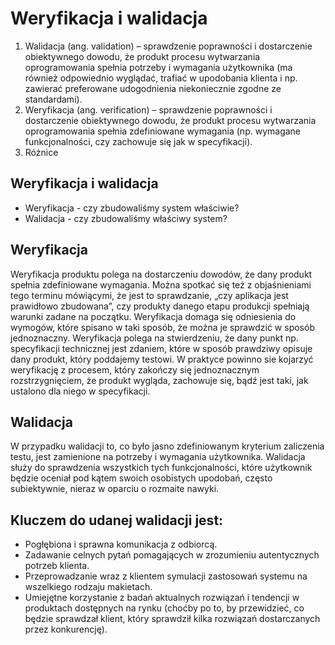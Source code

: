 # Weryfikacja i  walidacja
1.	Walidacja (ang. validation) –  sprawdzenie poprawności i dostarczenie obiektywnego dowodu, że produkt procesu wytwarzania oprogramowania spełnia potrzeby i wymagania użytkownika (ma również odpowiednio wyglądać, trafiać w upodobania klienta i np. zawierać preferowane udogodnienia niekoniecznie zgodne ze standardami). 
2.	Weryfikacja (ang. verification) –  sprawdzenie poprawności i dostarczenie obiektywnego dowodu, że produkt procesu wytwarzania oprogramowania spełnia zdefiniowane wymagania (np. wymagane funkcjonalności, czy zachowuje się jak w specyfikacji).
3.	Różnice
## Weryfikacja i walidacja
  -	Weryfikacja - czy zbudowaliśmy system właściwie?
  -	Walidacja - czy zbudowaliśmy właściwy system?
## Weryfikacja
Weryfikacja produktu polega na dostarczeniu dowodów, że dany produkt spełnia zdefiniowane wymagania. Można spotkać się też z objaśnieniami tego terminu mówiącymi, że jest to sprawdzanie, „czy aplikacja jest prawidłowo zbudowana”, czy produkty danego etapu produkcji spełniają warunki zadane na początku.
Weryfikacja domaga się odniesienia do wymogów, które spisano w taki sposób, że można je sprawdzić w sposób jednoznaczny. Weryfikacja polega na stwierdzeniu, że dany punkt np. specyfikacji technicznej jest zdaniem, które w sposób prawdziwy opisuje dany produkt, który poddajemy testowi. W praktyce powinno sie kojarzyć weryfikację z procesem, który zakończy się jednoznacznym rozstrzygnięciem, że produkt wygląda, zachowuje się, bądź jest taki, jak ustalono dla niego w specyfikacji. 
## Walidacja
W przypadku walidacji to, co było jasno zdefiniowanym kryterium zaliczenia testu, jest zamienione na potrzeby i wymagania użytkownika. Walidacja służy do sprawdzenia wszystkich tych funkcjonalności, które użytkownik będzie oceniał pod kątem swoich osobistych upodobań, często subiektywnie, nieraz w oparciu o rozmaite nawyki. 
## Kluczem do udanej walidacji jest:
  -	Pogłębiona i sprawna komunikacja z odbiorcą.
  -	Zadawanie celnych pytań pomagających w zrozumieniu autentycznych potrzeb klienta. 
  -	Przeprowadzanie wraz z klientem symulacji zastosowań systemu na wszelkiego rodzaju makietach. 
  -	Umiejętne korzystanie z badań aktualnych rozwiązań i tendencji w produktach dostępnych na rynku (choćby po to, by przewidzieć, co będzie sprawdzał klient, który sprawdził kilka rozwiązań dostarczanych przez konkurencję).
